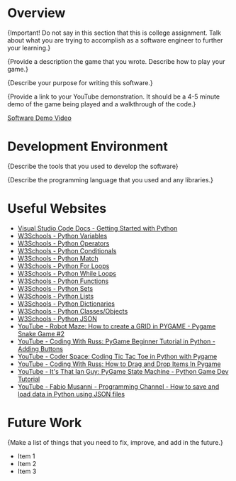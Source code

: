 # Overview

{Important!  Do not say in this section that this is college assignment.  Talk about what you are trying to accomplish as a software engineer to further your learning.}

{Provide a description the game that you wrote. Describe how to play your game.}

{Describe your purpose for writing this software.}

{Provide a link to your YouTube demonstration.  It should be a 4-5 minute demo of the game being played and a walkthrough of the code.}

[Software Demo Video](http://youtube.link.goes.here)

# Development Environment

{Describe the tools that you used to develop the software}

{Describe the programming language that you used and any libraries.}

# Useful Websites

* [Visual Studio Code Docs - Getting Started with Python](https://code.visualstudio.com/docs/python/python-tutorial)
* [W3Schools - Python Variables](https://www.w3schools.com/python/python_variables.asp)
* [W3Schools - Python Operators](https://www.w3schools.com/python/python_operators.asp)
* [W3Schools - Python Conditionals](https://www.w3schools.com/python/python_conditions.asp)
* [W3Schools - Python Match](https://www.w3schools.com/python/python_match.asp)
* [W3Schools - Python For Loops](https://www.w3schools.com/python/python_for_loops.asp)
* [W3Schools - Python While Loops](https://www.w3schools.com/python/python_while_loops.asp)
* [W3Schools - Python Functions](https://www.w3schools.com/python/python_functions.asp)
* [W3Schools - Python Sets](https://www.w3schools.com/python/python_sets.asp)
* [W3Schools - Python Lists](https://www.w3schools.com/python/python_lists.asp)
* [W3Schools - Python Dictionaries](https://www.w3schools.com/python/python_dictionaries.asp)
* [W3Schools - Python Classes/Objects](https://www.w3schools.com/python/python_classes.asp)
* [W3Schools - Python JSON](https://www.w3schools.com/python/python_json.asp)
* [YouTube - Robot Maze: How to create a GRID in PYGAME - Pygame Snake Game #2](https://www.youtube.com/watch?v=s_OOJaGmyXI)
* [YouTube - Coding With Russ: PyGame Beginner Tutorial in Python - Adding Buttons](https://www.youtube.com/watch?v=G8MYGDf_9ho)
* [YouTube - Coder Space: Coding Tic Tac Toe in Python with Pygame](https://www.youtube.com/watch?v=q_Nzuyvf3tw)
* [YouTube - Coding With Russ: How to Drag and Drop Items In Pygame](https://www.youtube.com/watch?v=Ro82dac_J1Y)
* [YouTube - It's That Ian Guy: PyGame State Machine - Python Game Dev Tutorial](https://www.youtube.com/watch?v=PZTqfag3T7M)
* [YouTube - Fabio Musanni - Programming Channel - How to save and load data in Python using JSON files](https://www.youtube.com/watch?v=ttQidKChD4c&pp=ygULI3NhdmVweXRob24%3D)

# Future Work

{Make a list of things that you need to fix, improve, and add in the future.}
* Item 1
* Item 2
* Item 3